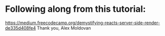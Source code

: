 # Following along from this tutorial: 
https://medium.freecodecamp.org/demystifying-reacts-server-side-render-de335d408fe4
Thank you, Alex Moldovan
